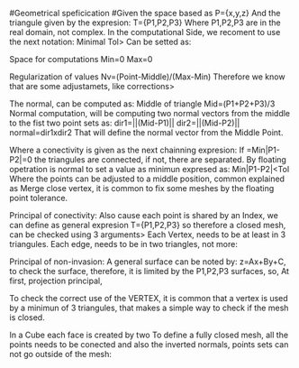 #Geometrical speficication
#Given the space based as
P={x,y,z}
And the triangule given by the expresion:
T={P1,P2,P3}
Where P1,P2,P3 are in the real domain, not complex. In the computational Side, we recoment to use the next notation:
Minimal Tol> Can be setted as:

Space for computations
Min=0
Max=0

Regularization of values
Nv=(Point-Middle)/(Max-Min)
Therefore we know that are some adjustamets, like corrections>



The normal, can be computed as:
Middle of triangle
Mid=(P1+P2+P3)/3
Normal computation, will be computing two normal vectors from the middle to the fist two point sets as:
dir1=||(Mid-P1)||
dir2=||(Mid-P2)||
normal=dir1xdir2
That will define the normal vector from the Middle Point.

Where a conectivity is given as the next chainning expresion:
If =Min|P1-P2|=0 the triangules are connected, if not, there are separated. By floating opetration is normal to set a value
as minimun expresed as:
Min|P1-P2|<Tol
Where the points can be adjusted to a middle position, common explained as Merge close vertex, it is common to fix some meshes by the floating point tolerance.

Principal of conectivity:
Also cause each point is shared by an Index, we can define as general expresion T={P1,P2,P3} so therefore a closed mesh, 
can be checked using 3 arguments>
Each Vertex, needs to be at least in 3 triangules.
Each edge, needs to be in two triangles, not more:

Principal of non-invasion:
A general surface can be noted by:
z=Ax+By+C, to check the surface, therefore, it is limited by the P1,P2,P3 surfaces, so, At first, projection principal, 


To check the correct use of the VERTEX, it is common that a vertex is used by a minimun of 3 triangules, that makes a simple way to check if the mesh is closed. 

In a Cube each face is created by two 
To define a fully closed mesh, all the points needs to be conected and also the inverted normals, points sets can not go outside of the mesh:
